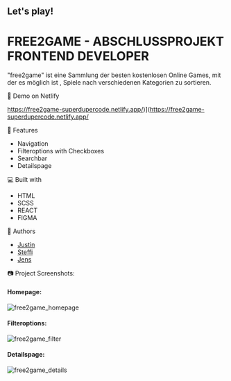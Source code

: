## Let's play! 

# FREE2GAME - ABSCHLUSSPROJEKT FRONTEND DEVELOPER
  
"free2game" ist eine Sammlung der besten kostenlosen Online Games, mit der es möglich ist , Spiele nach verschiedenen Kategorien zu sortieren.

🚀 Demo on Netlify

https://free2game-superdupercode.netlify.app/)](https://free2game-superdupercode.netlify.app/

🧐 Features

*   Navigation
*   Filteroptions with Checkboxes
*   Searchbar
*   Detailspage

  
💻 Built with

*   HTML
*   SCSS
*   REACT
*   FIGMA

👥 Authors

- <a href="https://github.com/TheAyes" target="_blank">Justin</a>
- <a href="https://github.com/Maartala" target="_blank">Steffi</a>
- <a href="https://github.com/Jenseko" target="_blank">Jens</a>


📷 Project Screenshots:
#### Homepage:
![free2game_homepage](https://github.com/codesfromannywhere/free2game/assets/123948041/6ac55a87-69e1-4070-9455-b647d07db3fe)

#### Filteroptions:
![free2game_filter](https://github.com/codesfromannywhere/free2game/assets/123948041/a2127ff3-c76b-4674-873f-f7288d146869)

#### Detailspage:
![free2game_details](https://github.com/codesfromannywhere/free2game/assets/123948041/25ee3d97-2321-4ea4-991e-f8ed7585bd73)

